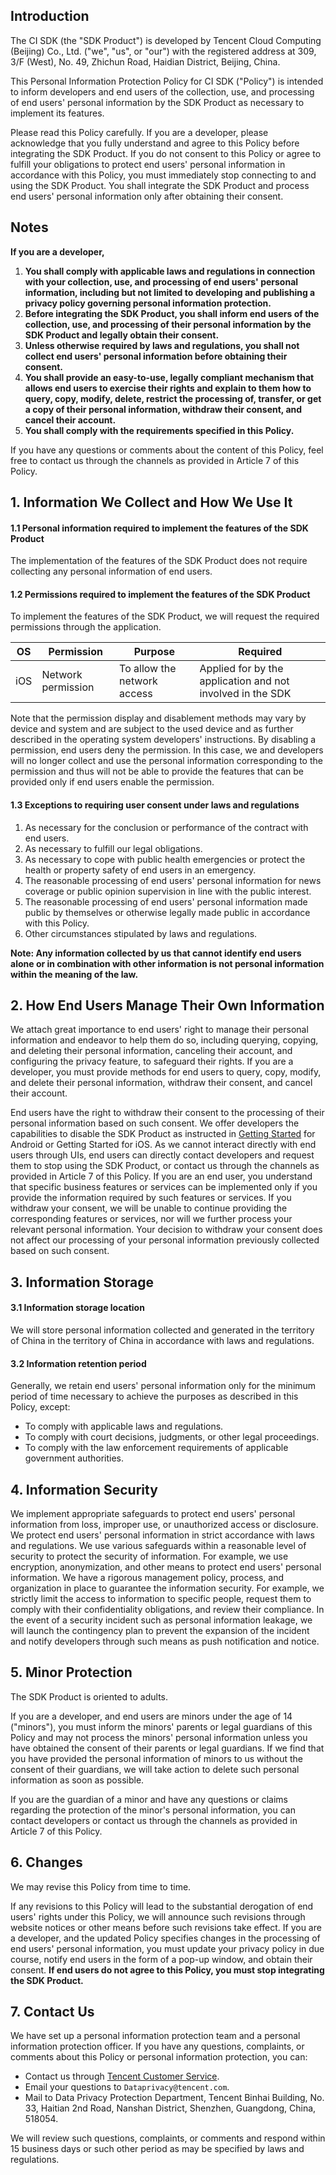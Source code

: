 ## Introduction

The CI SDK (the "SDK Product") is developed by Tencent Cloud Computing (Beijing) Co., Ltd. ("we", "us", or "our") with the registered address at 309, 3/F (West), No. 49, Zhichun Road, Haidian District, Beijing, China.

This Personal Information Protection Policy for CI SDK ("Policy") is intended to inform developers and end users of the collection, use, and processing of end users' personal information by the SDK Product as necessary to implement its features.

Please read this Policy carefully. If you are a developer, please acknowledge that you fully understand and agree to this Policy before integrating the SDK Product. If you do not consent to this Policy or agree to fulfill your obligations to protect end users' personal information in accordance with this Policy, you must immediately stop connecting to and using the SDK Product. You shall integrate the SDK Product and process end users' personal information only after obtaining their consent.

## Notes

**If you are a developer,**

1. **You shall comply with applicable laws and regulations in connection with your collection, use, and processing of end users' personal information, including but not limited to developing and publishing a privacy policy governing personal information protection.**
2. **Before integrating the SDK Product, you shall inform end users of the collection, use, and processing of their personal information by the SDK Product and legally obtain their consent.**
3. **Unless otherwise required by laws and regulations, you shall not collect end users' personal information before obtaining their consent.**
4. **You shall provide an easy-to-use, legally compliant mechanism that allows end users to exercise their rights and explain to them how to query, copy, modify, delete, restrict the processing of, transfer, or get a copy of their personal information, withdraw their consent, and cancel their account.**
5. **You shall comply with the requirements specified in this Policy.**


If you have any questions or comments about the content of this Policy, feel free to contact us through the channels as provided in Article 7 of this Policy.


## 1. Information We Collect and How We Use It

#### 1.1 Personal information required to implement the features of the SDK Product
The implementation of the features of the SDK Product does not require collecting any personal information of end users.

#### 1.2 Permissions required to implement the features of the SDK Product
To implement the features of the SDK Product, we will request the required permissions through the application.

| OS | Permission | Purpose     | Required             |
| -------- | -------- | ------------ | -------------------- |
| iOS      | Network permission | To allow the network access | Applied for by the application and not involved in the SDK |

Note that the permission display and disablement methods may vary by device and system and are subject to the used device and as further described in the operating system developers' instructions. By disabling a permission, end users deny the permission. In this case, we and developers will no longer collect and use the personal information corresponding to the permission and thus will not be able to provide the features that can be provided only if end users enable the permission.

#### 1.3 Exceptions to requiring user consent under laws and regulations 
1. As necessary for the conclusion or performance of the contract with end users.
2. As necessary to fulfill our legal obligations.
3. As necessary to cope with public health emergencies or protect the health or property safety of end users in an emergency.
4. The reasonable processing of end users' personal information for news coverage or public opinion supervision in line with the public interest. 
5. The reasonable processing of end users' personal information made public by themselves or otherwise legally made public in accordance with this Policy. 
6. Other circumstances stipulated by laws and regulations.

**Note: Any information collected by us that cannot identify end users alone or in combination with other information is not personal information within the meaning of the law.**


## 2. How End Users Manage Their Own Information
We attach great importance to end users' right to manage their personal information and endeavor to help them do so, including querying, copying, and deleting their personal information, canceling their account, and configuring the privacy feature, to safeguard their rights. If you are a developer, you must provide methods for end users to query, copy, modify, and delete their personal information, withdraw their consent, and cancel their account.

End users have the right to withdraw their consent to the processing of their personal information based on such consent. We offer developers the capabilities to disable the SDK Product as instructed in [Getting Started](https://intl.cloud.tencent.com/document/product/1045/45574) for Android or Getting Started for iOS. As we cannot interact directly with end users through UIs, end users can directly contact developers and request them to stop using the SDK Product, or contact us through the channels as provided in Article 7 of this Policy. If you are an end user, you understand that specific business features or services can be implemented only if you provide the information required by such features or services. If you withdraw your consent, we will be unable to continue providing the corresponding features or services, nor will we further process your relevant personal information. Your decision to withdraw your consent does not affect our processing of your personal information previously collected based on such consent.


## 3. Information Storage

#### 3.1 Information storage location
We will store personal information collected and generated in the territory of China in the territory of China in accordance with laws and regulations.


#### 3.2 Information retention period
Generally, we retain end users' personal information only for the minimum period of time necessary to achieve the purposes as described in this Policy, except:
- To comply with applicable laws and regulations.
- To comply with court decisions, judgments, or other legal proceedings.
- To comply with the law enforcement requirements of applicable government authorities.


## 4. Information Security
We implement appropriate safeguards to protect end users' personal information from loss, improper use, or unauthorized access or disclosure.
We protect end users' personal information in strict accordance with laws and regulations.
We use various safeguards within a reasonable level of security to protect the security of information.
For example, we use encryption, anonymization, and other means to protect end users' personal information.
We have a rigorous management policy, process, and organization in place to guarantee the information security.
For example, we strictly limit the access to information to specific people, request them to comply with their confidentiality obligations, and review their compliance.
In the event of a security incident such as personal information leakage, we will launch the contingency plan to prevent the expansion of the incident and notify developers through such means as push notification and notice.


## 5. Minor Protection
The SDK Product is oriented to adults.

If you are a developer, and end users are minors under the age of 14 ("minors"), you must inform the minors' parents or legal guardians of this Policy and may not process the minors' personal information unless you have obtained the consent of their parents or legal guardians. If we find that you have provided the personal information of minors to us without the consent of their guardians, we will take action to delete such personal information as soon as possible.

If you are the guardian of a minor and have any questions or claims regarding the protection of the minor's personal information, you can contact developers or contact us through the channels as provided in Article 7 of this Policy.

## 6. Changes
We may revise this Policy from time to time.

If any revisions to this Policy will lead to the substantial derogation of end users' rights under this Policy, we will announce such revisions through website notices or other means before such revisions take effect. If you are a developer, and the updated Policy specifies changes in the processing of end users' personal information, you must update your privacy policy in due course, notify end users in the form of a pop-up window, and obtain their consent. **If end users do not agree to this Policy, you must stop integrating the SDK Product.**


## 7. Contact Us
We have set up a personal information protection team and a personal information protection officer. If you have any questions, complaints, or comments about this Policy or personal information protection, you can:
 - Contact us through [Tencent Customer Service](https://kf.qq.com/).
 - Email your questions to `Dataprivacy@tencent.com`.
 - Mail to Data Privacy Protection Department, Tencent Binhai Building, No. 33, Haitian 2nd Road, Nanshan District, Shenzhen, Guangdong, China, 518054.


 We will review such questions, complaints, or comments and respond within 15 business days or such other period as may be specified by laws and regulations.

